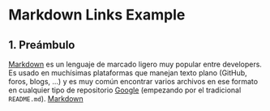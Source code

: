 # Markdown Links Example

## 1. Preámbulo

[Markdown](https://es.wikipedia.org/wiki/Markdown) es un lenguaje de marcado
ligero muy popular entre developers. Es usado en muchísimas plataformas que
manejan texto plano (GitHub, foros, blogs, ...) y es muy común
encontrar varios archivos en ese formato en cualquier tipo de repositorio [Google](https://www.google.com)
(empezando por el tradicional `README.md`).
[Markdown](https://es.wikipedia.org/wiki/Markdown)
